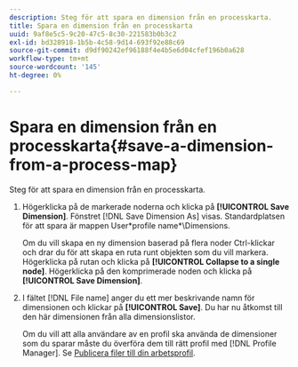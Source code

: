 ```yaml
---
description: Steg för att spara en dimension från en processkarta.
title: Spara en dimension från en processkarta
uuid: 9af8e5c5-9c20-47c5-8c30-221583b0b3c2
exl-id: bd328918-1b5b-4c58-9d14-693f92e88c69
source-git-commit: d9df90242ef96188f4e4b5e6d04cfef196b0a628
workflow-type: tm+mt
source-wordcount: '145'
ht-degree: 0%

---
```


# Spara en dimension från en processkarta{#save-a-dimension-from-a-process-map}

Steg för att spara en dimension från en processkarta.

1. Högerklicka på de markerade noderna och klicka på **[!UICONTROL Save Dimension]**. Fönstret [!DNL Save Dimension As] visas. Standardplatsen för att spara är mappen User\*profile name*\Dimensions.

   Om du vill skapa en ny dimension baserad på flera noder Ctrl-klickar och drar du för att skapa en ruta runt objekten som du vill markera. Högerklicka på rutan och klicka på **[!UICONTROL Collapse to a single node]**. Högerklicka på den komprimerade noden och klicka på **[!UICONTROL Save Dimension]**.

1. I fältet [!DNL File name] anger du ett mer beskrivande namn för dimensionen och klickar på **[!UICONTROL Save]**. Du har nu åtkomst till den här dimensionen från alla dimensionslistor.

   Om du vill att alla användare av en profil ska använda de dimensioner som du sparar måste du överföra dem till rätt profil med [!DNL Profile Manager]. Se [Publicera filer till din arbetsprofil](../../../../home/c-get-started/c-admin-intrf/c-prof-mgr/t-pub-files-wkg-prof.md#task-a0106e010c834d16bd60eef4721b6af9).
